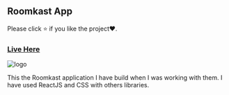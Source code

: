## Roomkast App

Please click ⭐ if you like the project❤️.

### [Live Here](https://roomkast.netlify.app/)

![logo](https://i.ibb.co/L0tr8y8/roomkast.png)

This the Roomkast application I have build when I was working with them. I have used ReactJS and CSS with others libraries.
